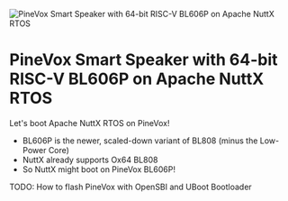 ![PineVox Smart Speaker with 64-bit RISC-V BL606P on Apache NuttX RTOS](https://lupyuen.github.io/images/pinevox-title.jpg)

# PineVox Smart Speaker with 64-bit RISC-V BL606P on Apache NuttX RTOS

Let's boot Apache NuttX RTOS on PineVox!
- BL606P is the newer, scaled-down variant of BL808 (minus the Low-Power Core)
- NuttX already supports Ox64 BL808
- So NuttX might boot on PineVox BL606P!

TODO: How to flash PineVox with OpenSBI and UBoot Bootloader
